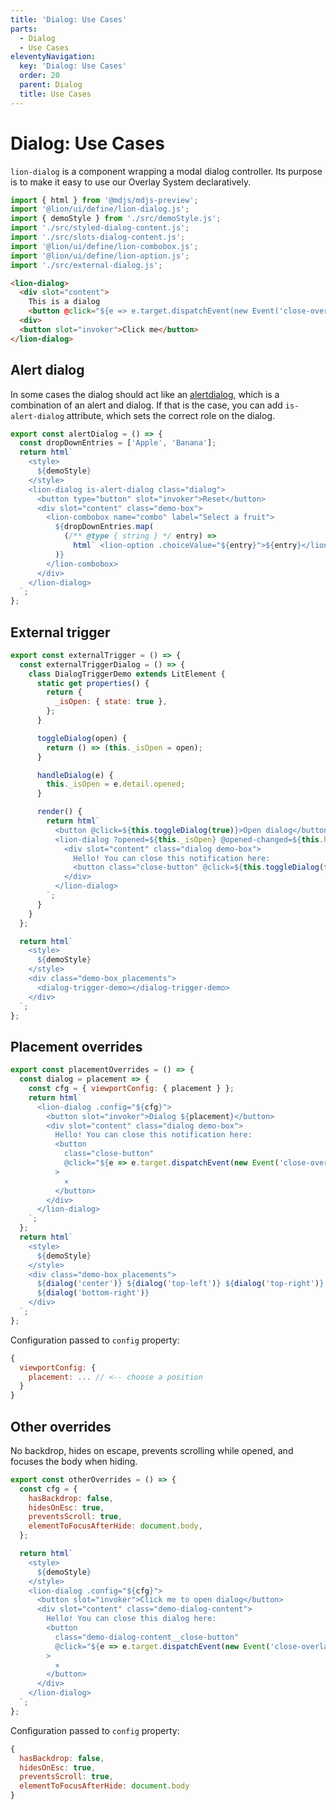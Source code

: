 ```yaml
---
title: 'Dialog: Use Cases'
parts:
  - Dialog
  - Use Cases
eleventyNavigation:
  key: 'Dialog: Use Cases'
  order: 20
  parent: Dialog
  title: Use Cases
---
```


# Dialog: Use Cases

`lion-dialog` is a component wrapping a modal dialog controller.
Its purpose is to make it easy to use our Overlay System declaratively.

```js script
import { html } from '@mdjs/mdjs-preview';
import '@lion/ui/define/lion-dialog.js';
import { demoStyle } from './src/demoStyle.js';
import './src/styled-dialog-content.js';
import './src/slots-dialog-content.js';
import '@lion/ui/define/lion-combobox.js';
import '@lion/ui/define/lion-option.js';
import './src/external-dialog.js';
```

```html
<lion-dialog>
  <div slot="content">
    This is a dialog
    <button @click="${e => e.target.dispatchEvent(new Event('close-overlay', { bubbles: true }))}">x</button>
  <div>
  <button slot="invoker">Click me</button>
</lion-dialog>
```

## Alert dialog

In some cases the dialog should act like an [alertdialog](https://www.w3.org/WAI/ARIA/apg/patterns/alertdialog/examples/alertdialog/), which is a combination of an alert and dialog. If that is the case, you can add `is-alert-dialog` attribute, which sets the correct role on the dialog.

```js preview-story
export const alertDialog = () => {
  const dropDownEntries = ['Apple', 'Banana'];
  return html`
    <style>
      ${demoStyle}
    </style>
    <lion-dialog is-alert-dialog class="dialog">
      <button type="button" slot="invoker">Reset</button>
      <div slot="content" class="demo-box">
        <lion-combobox name="combo" label="Select a fruit">
          ${dropDownEntries.map(
            (/** @type { string } */ entry) =>
              html` <lion-option .choiceValue="${entry}">${entry}</lion-option>`,
          )}
        </lion-combobox>
      </div>
    </lion-dialog>
  `;
};
```

## External trigger

```js preview-story
export const externalTrigger = () => {
  const externalTriggerDialog = () => {
    class DialogTriggerDemo extends LitElement {
      static get properties() {
        return {
          _isOpen: { state: true },
        };
      }

      toggleDialog(open) {
        return () => (this._isOpen = open);
      }

      handleDialog(e) {
        this._isOpen = e.detail.opened;
      }

      render() {
        return html`
          <button @click=${this.toggleDialog(true)}>Open dialog</button>
          <lion-dialog ?opened=${this._isOpen} @opened-changed=${this.handleDialog}>
            <div slot="content" class="dialog demo-box">
              Hello! You can close this notification here:
              <button class="close-button" @click=${this.toggleDialog(false)}>⨯</button>
            </div>
          </lion-dialog>
        `;
      }
    }
  };

  return html`
    <style>
      ${demoStyle}
    </style>
    <div class="demo-box_placements">
      <dialog-trigger-demo></dialog-trigger-demo>
    </div>
  `;
};
```

## Placement overrides

```js preview-story
export const placementOverrides = () => {
  const dialog = placement => {
    const cfg = { viewportConfig: { placement } };
    return html`
      <lion-dialog .config="${cfg}">
        <button slot="invoker">Dialog ${placement}</button>
        <div slot="content" class="dialog demo-box">
          Hello! You can close this notification here:
          <button
            class="close-button"
            @click="${e => e.target.dispatchEvent(new Event('close-overlay', { bubbles: true }))}"
          >
            ⨯
          </button>
        </div>
      </lion-dialog>
    `;
  };
  return html`
    <style>
      ${demoStyle}
    </style>
    <div class="demo-box_placements">
      ${dialog('center')} ${dialog('top-left')} ${dialog('top-right')} ${dialog('bottom-left')}
      ${dialog('bottom-right')}
    </div>
  `;
};
```

Configuration passed to `config` property:

```js
{
  viewportConfig: {
    placement: ... // <-- choose a position
  }
}
```

## Other overrides

No backdrop, hides on escape, prevents scrolling while opened, and focuses the body when hiding.

```js preview-story
export const otherOverrides = () => {
  const cfg = {
    hasBackdrop: false,
    hidesOnEsc: true,
    preventsScroll: true,
    elementToFocusAfterHide: document.body,
  };

  return html`
    <style>
      ${demoStyle}
    </style>
    <lion-dialog .config="${cfg}">
      <button slot="invoker">Click me to open dialog</button>
      <div slot="content" class="demo-dialog-content">
        Hello! You can close this dialog here:
        <button
          class="demo-dialog-content__close-button"
          @click="${e => e.target.dispatchEvent(new Event('close-overlay', { bubbles: true }))}"
        >
          ⨯
        </button>
      </div>
    </lion-dialog>
  `;
};
```

Configuration passed to `config` property:

```js
{
  hasBackdrop: false,
  hidesOnEsc: true,
  preventsScroll: true,
  elementToFocusAfterHide: document.body
}
```
